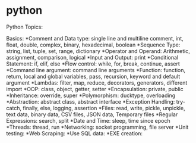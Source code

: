 # python
Python Topics:

Basics:
  *Comment and Data type: single line and multiline comment, int, float, double, complex, binary, hexadecimal, boolean
  *Sequence Type: string, list, tuple, set, range, dictionary
  *Operator and Operand: Arithmetic, assignment, comparison, logical
  *Input and Output: print
  *Conditional Statement: if, elif, else
  *Flow control: while, for, break, continue, assert
  *Command line argument: command line arguments
  *Function: function, return, local and global variables, pass, recursion, keyword and default argument
  *Lambdas: filter, map, reduce, decorators, generators, different import
  *OOP: class, object, getter, setter
  *Encapsulation: private, public
  *Inheritance: override, super
  *Polymorphism: ducktype, overloading 
  *Abstraction: abstract class, abstract interface
  *Exception Handling: try-catch, finally, else, logging, assertion
  *Files: read, write, pickle, unpickle, text data, binary data, CSV files, JSON data, Temporary files
  *Regular Expressions: search, split
  *Date and Time: sleep, time since epoch
  *Threads: thread, run
  *Networking:  socket programming, file server
  *Unit testing: 
  *Web Scraping: 
  *Use SQL data: 
  *EXE creation: 

